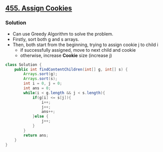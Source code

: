 ## [455. Assign Cookies](https://leetcode.cn/problems/assign-cookies/)

### Solution

- Can use Greedy Algorithm to solve the problem.
- Firstly, sort both g and s arrays.
- Then, both start from the beginning, trying to assign cookie j to child i
  - if successfully assigned, move to next child and cookie
  - otherwise, increase **Cookie** size (increase j)

```java
class Solution {
    public int findContentChildren(int[] g, int[] s) {
        Arrays.sort(g);
        Arrays.sort(s);
        int i = 0, j = 0;
        int ans = 0;
        while(i < g.length && j < s.length){
            if(g[i] <= s[j]){
                i++;
                j++;
                ans++;
            }else {
                j++;
            }
        }
        return ans;
    }
}
```

